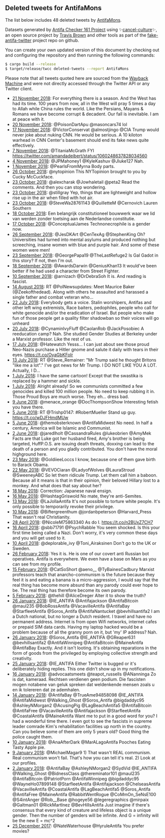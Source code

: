 ## Deleted tweets for AntifaMons

The list below includes 48 deleted tweets by
[AntifaMons](https://twitter.com/AntifaMons).



Datasets generated by [Antifa Checker 161 Project](https://twitter.com/antifacheck161) using ✨[cancel-culture](https://github.com/travisbrown/cancel-culture)✨, an open source project by 
[Travis Brown](https://twitter.com/travisbrown) and other tools as part of the 
[fake-antifa-twitter](https://github.com/antifacheck161/fake-antifa-twitter) project repo on github.

You can create your own updated version of this document by checking out and configuring the
repository and then running the following commands:

```bash
$ cargo build --release
$ target/release/twcc deleted-tweets --report AntifaMons
```

Please note that all tweets quoted here are sourced from the
[Wayback Machine](https://web.archive.org) and were not directly accessed through the Twitter API or
any Twitter client.

* [21 November 2018](https://web.archive.org/web/20181121193258/https://twitter.com/AntifaMons/status/1065280020418056192): For everything there is a season. And the West has had its time. 100 years from now, all in the West will pray 5 times a day to Allah while China rules the world. Like the Persians, Mayans & Romans we have become corrupt & decadent. Our fall is inevitable. I am at peace with it. <!--1065280020418056192-->
* [20 November 2018](https://web.archive.org/web/20181120175002/https://twitter.com/AntifaMons/status/1064938936223571968): @PoisonDartApu @masoncars74 lol <!--1064938936223571968-->
* [17 November 2018](https://web.archive.org/web/20181117001517/https://twitter.com/AntifaMons/status/1063586336085602304): @VictorConservat @almostjingo @CIA Trump would never joke about nuking CNN. He would be serious.  A 10 kiloton warhead in CNN Center's basement should end its fake news quite effectively. <!--1063586336085602304-->
* [ 7 November 2018](https://web.archive.org/web/20181107235509/https://twitter.com/AntifaMons/status/1060319290287644672): @TitaniaMcGrath   FYI https://twitter.com/amandadeibert/status/1060248637828034560 <!--1060319290287644672-->
* [ 4 November 2018](https://web.archive.org/web/20181104205602/https://twitter.com/AntifaMons/status/1059187538815041537): @JPMahoney1 @KyleKashuv @Jluke127 Nah. <!--1059187538815041537-->
* [ 1 November 2018](https://web.archive.org/web/20181101174700/https://twitter.com/AntifaMons/status/1058052803413843970): @PearlsFromMyrna Body parts. <!--1058052803413843970-->
* [26 October 2018](https://web.archive.org/web/20181026100745/https://twitter.com/AntifaMons/status/1055762902160998400): @nytopinion This NYTopinion brought to you by Cucky McCuckface. <!--1055762902160998400-->
* [23 October 2018](https://web.archive.org/web/20181023140605/https://twitter.com/AntifaMons/status/1054735717128196099): @alexcharak @Jowhaletail @peta2 Read the comments. And then you can stop wondering. <!--1054735717128196099-->
* [23 October 2018](https://web.archive.org/web/20181023123247/https://twitter.com/AntifaMons/status/1054712237418561536): @stillgray Yep, things that are lightweight and hollow rise up in the air when filled with hot air. <!--1054712237418561536-->
* [23 October 2018](https://web.archive.org/web/20181023104928/https://twitter.com/AntifaMons/status/1054686236928081920): @SteveWa28761143 @QuilletteM @Cernovich Lauren Southern <!--1054686236928081920-->
* [18 October 2018](https://web.archive.org/web/20181018111009/https://twitter.com/AntifaMons/status/1052879502739742720): Een belangrijk constitutioneel bouwwerk waar we lid van werden zonder toetsing aan de Nederlandse constitutie. <!--1052879502739742720-->
* [17 October 2018](https://web.archive.org/web/20181017132303/https://twitter.com/AntifaMons/status/1052550560249974785): @ConceptualJames Technonecrophile is a gender now. <!--1052550560249974785-->
* [26 September 2018](https://web.archive.org/web/20180926130035/https://twitter.com/AntifaMons/status/1044934761154859015): @JesDKArt @CenTexAg @StephenKing Oh?  Universities had turned into mental asylums and produced nothing but screeching, insane women with blue and purple hair.   And some of these women were men! <!--1044934761154859015-->
* [23 September 2018](https://web.archive.org/web/20180923203110/https://twitter.com/AntifaMons/status/1043960990537330688): @GeorgePapa19 @TheLastRefuge2 Is Gal Gadot in this story? If not, then I'm out. <!--1043960990537330688-->
* [18 September 2018](https://web.archive.org/web/20180918220852/https://twitter.com/AntifaMons/status/1042173638227755008): @AwardsDarwin @GeniusKhan13 It would've been better if he had used a character from Street Fighter. <!--1042173638227755008-->
* [10 September 2018](https://web.archive.org/web/20180910105253/https://twitter.com/AntifaMons/status/1039104418526965761): @arnizach @DrDebraSoh It is. And reading is fascist. <!--1039104418526965761-->
* [14 August 2018](https://web.archive.org/web/20180814201157/https://twitter.com/AntifaMons/status/1029460639876608001): RT @PolNewsupdates: Meet Maurice Baker (@Zeekofthedead). Along with others he assaulted and harassed a single father and combat veteran who… <!--1029460639876608001-->
* [22 July 2018](https://web.archive.org/web/20180722161729/https://twitter.com/AntifaMons/status/1021066713520107520): Everybody gets a voice. Stalin worshipers, Antifas and other left wing extremists, Race baiters, pedophiles, people who call for white genocide and/or the eradication of Israel. But people who make fun of those people get a quality filter shadowban so their voices will go unheard <!--1021066713520107520-->
* [20 July 2018](https://web.archive.org/web/20180720122809/https://twitter.com/AntifaMons/status/1020284224178475008): @CynaminIvyFluff @CaolanRob @JackPosobiec A reeducation camp? Nah. She studied Gender Studies at Berkeley under a Marxist professor. Like the rest of us. <!--1020284224178475008-->
* [17 July 2018](https://web.archive.org/web/20180717130448/https://twitter.com/AntifaMons/status/1019206283835125760): @Hatewatch Yesss... I can just about see those proud Neo-Nazis purchase a Hitler gnome and salute it daily with tears in their eyes.  https://t.co/OyaGbKFoIr <!--1019206283835125760-->
* [13 July 2018](https://web.archive.org/web/20180713123606/https://twitter.com/AntifaMons/status/1017749509789581312): RT @Steve_Remainer: "Mr Trump said he thought Britons "like me a lot"."  I've got news for Mr Trump. I DO NOT LIKE YOU A LOT. Actually, I D… <!--1017749509789581312-->
* [ 1 July 2018](https://web.archive.org/web/20180702122427/https://twitter.com/AntifaMons/status/1013474807751630853): I have the same cartoon! Except that the swastika is replaced by a hammer and sickle. <!--1013474807751630853-->
* [ 1 July 2018](https://web.archive.org/web/20180702122411/https://twitter.com/AntifaMons/status/1013473047519604737): Alright already! So we communists committed a few genocides and killed 100 million people. No need to keep rubbing it in. Those Proud Boys are much worse. They eh... dress bad. <!--1013473047519604737-->
* [ 9 June 2018](https://web.archive.org/web/20180609232121/https://twitter.com/AntifaMons/status/1005590704847032327): @menace_orange @DocThompsonShow Interesting fetish you have there. <!--1005590704847032327-->
* [ 5 June 2018](https://web.archive.org/web/20180605222847/https://twitter.com/AntifaMons/status/1004127924541382657): RT @Trishp0147: #RobertMueller Stand up guy. https://t.co/wDJFHmdMUw <!--1004127924541382657-->
* [ 5 June 2018](https://web.archive.org/web/20180605145331/https://twitter.com/AntifaMons/status/1004013352937512960): @themobsterknown @AntifaMidwest No need. In half a century, America will be Islamic and Communist. <!--1004013352937512960-->
* [ 2 June 2018](https://web.archive.org/web/20180602141633/https://twitter.com/AntifaMons/status/1002916886366052352): @jaredlholt @CassandraRules @lukeobrien @AmyMek Facts are that Luke got her husband fired, Amy's brother is being targeted, HuffP.O.S. are issuing death threats, doxxing can lead to the death of a person and you gladly contributed.  You don't have the moral highground here. <!--1002916886366052352-->
* [23 May 2018](https://web.archive.org/web/20180523163942/https://twitter.com/AntifaMons/status/999329032608116736): @GoldiieeLoccs I know, because one of them gave birth to Barack Obama. <!--999329032608116736-->
* [22 May 2018](https://web.archive.org/web/20180522083804/https://twitter.com/AntifaMons/status/998845437728690178): @VEVOCiaran @LadyofWolves @LauraStroud @SweeneyABC So let them ridicule Trump. Let them call him a baboon. Because all it means is that in their opinion, their beloved Hillary lost to a monkey. And what does that say about her? <!--998845437728690178-->
* [18 May 2018](https://web.archive.org/web/20180518215344/https://twitter.com/AntifaMons/status/997595126934405120): Correction: Japanese naval ensign. <!--997595126934405120-->
* [16 May 2018](https://web.archive.org/web/20180516192040/https://twitter.com/AntifaMons/status/996832826120077318): @HashtagGriswold No mate, they're anti-Semites. <!--996832826120077318-->
* [13 May 2018](https://web.archive.org/web/20180513160006/https://twitter.com/AntifaMons/status/995695188285718528): @LaJollaAntifa It's not possible to torture white people. It's only possible to temporarily revoke their privilege. <!--995695188285718528-->
* [10 May 2018](https://web.archive.org/web/20180510210039/https://twitter.com/AntifaMons/status/994683660543647750): @Biftergreenthum @jordanbpeterson @Harvard_Press That wasn't real Christianity. <!--994683660543647750-->
* [28 April 2018](https://web.archive.org/web/20180428221058/https://twitter.com/AntifaMons/status/990352701950185477): @NicoleM75863340 As do I. https://t.co/n2BUxZ7CH7 <!--990352701950185477-->
* [16 April 2018](https://web.archive.org/web/20180416164434/https://twitter.com/AntifaMons/status/985921906284072961): @sbb71791 @PsychRabble You seem shocked. Is this your first time being called a Nazi. Don't worry, it's very common these days and you will get used to it. <!--985921906284072961-->
* [10 April 2018](https://web.archive.org/web/20180410180150/https://twitter.com/AntifaMons/status/983767023913259009): @deplorable_ivy @Toni_Airaksinen Don't go to the UK or Sweden. <!--983767023913259009-->
* [26 February 2018](https://web.archive.org/web/20180226173659/https://twitter.com/AntifaMons/status/968177459219894274): Yes it is. He is one of our covert anti Russian bot operatives.  Antifa is everywhere. We even have a base on Mars as you can see from my profile. <!--968177459219894274-->
* [15 February 2018](https://web.archive.org/web/20180215130413/https://twitter.com/AntifaMons/status/964123181459046400): @CatSoShort @aeno__ @TyBainesCadbury Marxist professors teach that anarcho-communism is the future because they feel it is and eating a banana is a micro-aggression, I would say that the real thing has become more absurd than any parody could ever hope to be. The real thing has therefore become its own parody. <!--964123181459046400-->
* [ 5 February 2018](https://web.archive.org/web/20180205171555/https://twitter.com/AntifaMons/status/960562645194756098): @thehill @AliceDreger Alter it to show the truth? <!--960562645194756098-->
* [26 January 2018](https://web.archive.org/web/20180126224458/https://twitter.com/AntifaMons/status/957021574674157568): @IE_ANTIFA @Antifajackson @AntifaBitcoin @maul235 @BobRossAntifa @VacavilleAntifa @AntifaBay @StarfleetAntifa @Soros_Antifa @AntifaNantucket @bevhillsantifa2 I am a Dutch national, but no longer a Dutch resident. I travel and have no permanent address. Internet is from open Wifi networks, internet cafes or prepaid SIM data cards. Having my laptop hacked would be a problem because of all the granny porn on it, but 'my' IP address? Nah. <!--957021574674157568-->
* [26 January 2018](https://web.archive.org/web/20180126155724/https://twitter.com/AntifaMons/status/956919007151644672): @Soros_Antifa @IE_ANTIFA @GReaper631 @bevhillsantifa2 @AntifaWinnipeg @AntifaBitcoin @MaineAntifa @AntifaBay Exactly. And it isn't looting. It's obtaining reparations in the form of goods from the privileged by employing collective strength and creativity. <!--956919007151644672-->
* [25 January 2018](https://web.archive.org/web/20180125170434/https://twitter.com/AntifaMons/status/956573522343743488): @IE_ANTIFA Either Twitter is bugged or it's deliberately hiding replies. This one didn't show up in my notifications. <!--956573522343743488-->
* [16 January 2018](https://web.archive.org/web/20180116170842/https://twitter.com/AntifaMons/status/953313071749099520): @advocaatsmeets @teapot_russells @ANanninga Zo is dat, kameraad. Rechtsen verdienen geen podium. Die fascisten mogen notabene van geluk spreken dat weldenkende mensen zoals u en ik  tolereren dat ze ademhalen. <!--953313071749099520-->
* [14 January 2018](https://web.archive.org/web/20180114191306/https://twitter.com/AntifaMons/status/952619602315530241): @AntifaBay @TrueAme94858098 @IE_ANTIFA @AntifaMidwest @Walking_Ghost @Soros_Antifa @bigdaddyc95 @AshleyNMorgan2 @AcusingPig @LagBeachAntifa5 @AntifaBitcoin @AntifaFree @VacavilleAntifa @Antifajackson @StarfleetAntifa @CoastalAntifa @MaineAntifa Want me to put in a good word for you? I had a wonderful time there. I even got to see the fascists in supreme leader comrade Kim's rehabilitation facilities up north in the country. Can you believe some of them are only 5 years old? Good thing the police caught them. <!--952619602315530241-->
* [10 January 2018](https://web.archive.org/web/20180110202349/https://twitter.com/AntifaMons/status/951187847280779264): @AnaAfterDark @MarALagoAntifa Pooches Eating Tasty Apple pie. <!--951187847280779264-->
* [ 9 January 2018](https://web.archive.org/web/20180109143354/https://twitter.com/AntifaMons/status/950737399998566400): @MichaelMagar9 1) That wasn't REAL communism. Real communism won't fail. That's how you can tell it's real. 2) Look at our profiles. <!--950737399998566400-->
* [ 2 January 2018](https://web.archive.org/web/20180102100900/https://twitter.com/AntifaMons/status/948134020650602497): @AntifaBay @AshleyNMorgan2 @SydVid @IE_ANTIFA @Walking_Ghost @BidnessClass @thereminator101 @maul235 @AntifaBitcoin @PatriotPorn @AntifaWinnipeg @bigdaddyc95 @WayneHo07899148 @StarfleetAntifa @Antifajackson @ChelseasAntifa @VacavilleAntifa @CoastalAntifa @LagBeachAntifa5 @Soros_Antifa @AntifaFree @MaineAntifa @RabbitWentRogue @CoMmOn_SeNsE100 @S4intAnger @Rob__Base @hogeye56 @legeregraphics @mirpaix @Galtman01 @RickMartlnez @BevHillsAntifa Just imagine if there's consensus that every kind of creature and lifeless object is a unique gender. Then the number of genders will be infinite. And G = infinity will be the new E = mc^2 <!--948134020650602497-->
* [25 December 2017](https://web.archive.org/web/20171225094826/https://twitter.com/AntifaMons/status/945229741958852609): @NateWaterhouse @HyruleAntifa You prefer movies? <!--945229741958852609-->
